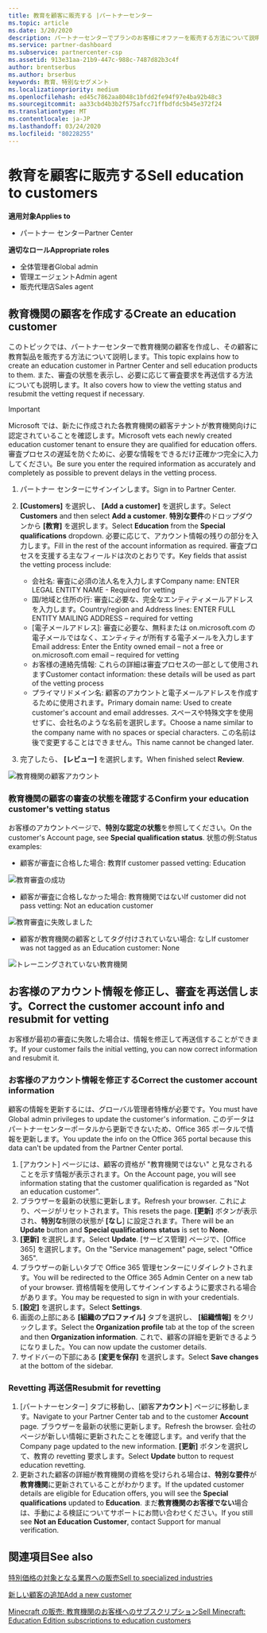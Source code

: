 ```yaml
---
title: 教育を顧客に販売する |パートナーセンター
ms.topic: article
ms.date: 3/20/2020
description: パートナーセンターでプランのお客様にオファーを販売する方法について説明します。
ms.service: partner-dashboard
ms.subservice: partnercenter-csp
ms.assetid: 913e31aa-21b9-447c-988c-7487d82b3c4f
author: brentserbus
ms.author: brserbus
keywords: 教育、特別なセグメント
ms.localizationpriority: medium
ms.openlocfilehash: ed45c7862aa8048c1bfdd2fe94f97e4ba92b48c3
ms.sourcegitcommit: aa33cbd4b3b2f575afcc71ffbdfdc5b45e372f24
ms.translationtype: MT
ms.contentlocale: ja-JP
ms.lasthandoff: 03/24/2020
ms.locfileid: "80228255"
---
```

# <a name="sell-education-to-customers"></a><span data-ttu-id="ebda0-104">教育を顧客に販売する</span><span class="sxs-lookup"><span data-stu-id="ebda0-104">Sell education to customers</span></span>

<span data-ttu-id="ebda0-105">**適用対象**</span><span class="sxs-lookup"><span data-stu-id="ebda0-105">**Applies to**</span></span>

- <span data-ttu-id="ebda0-106">パートナー センター</span><span class="sxs-lookup"><span data-stu-id="ebda0-106">Partner Center</span></span>

<span data-ttu-id="ebda0-107">**適切なロール**</span><span class="sxs-lookup"><span data-stu-id="ebda0-107">**Appropriate roles**</span></span>

- <span data-ttu-id="ebda0-108">全体管理者</span><span class="sxs-lookup"><span data-stu-id="ebda0-108">Global admin</span></span>
- <span data-ttu-id="ebda0-109">管理エージェント</span><span class="sxs-lookup"><span data-stu-id="ebda0-109">Admin agent</span></span>
- <span data-ttu-id="ebda0-110">販売代理店</span><span class="sxs-lookup"><span data-stu-id="ebda0-110">Sales agent</span></span>


## <a name="create-an-education-customer"></a><span data-ttu-id="ebda0-111">教育機関の顧客を作成する</span><span class="sxs-lookup"><span data-stu-id="ebda0-111">Create an education customer</span></span>

<span data-ttu-id="ebda0-112">このトピックでは、パートナーセンターで教育機関の顧客を作成し、その顧客に教育製品を販売する方法について説明します。</span><span class="sxs-lookup"><span data-stu-id="ebda0-112">This topic explains how to create an education customer in Partner Center and sell education products to them.</span></span> <span data-ttu-id="ebda0-113">また、審査の状態を表示し、必要に応じて審査要求を再送信する方法についても説明します。</span><span class="sxs-lookup"><span data-stu-id="ebda0-113">It also covers how to view the vetting status and resubmit the vetting request if necessary.</span></span> 

> [!IMPORTANT]
> <span data-ttu-id="ebda0-114">Microsoft では、新たに作成された各教育機関の顧客テナントが教育機関向けに認定されていることを確認します。</span><span class="sxs-lookup"><span data-stu-id="ebda0-114">Microsoft vets each newly created education customer tenant to ensure they are qualified for education offers.</span></span>  <span data-ttu-id="ebda0-115">審査プロセスの遅延を防ぐために、必要な情報をできるだけ正確かつ完全に入力してください。</span><span class="sxs-lookup"><span data-stu-id="ebda0-115">Be sure you enter the required information as accurately and completely as possible to prevent delays in the vetting process.</span></span> 

1. <span data-ttu-id="ebda0-116">パートナー センターにサインインします。</span><span class="sxs-lookup"><span data-stu-id="ebda0-116">Sign in to Partner Center.</span></span> 
2. <span data-ttu-id="ebda0-117">**[Customers]** を選択し、 **[Add a customer]** を選択します。</span><span class="sxs-lookup"><span data-stu-id="ebda0-117">Select **Customers** and then select **Add a customer**.</span></span> <span data-ttu-id="ebda0-118">**特別な要件**のドロップダウンから **[教育]** を選択します。</span><span class="sxs-lookup"><span data-stu-id="ebda0-118">Select **Education** from the **Special qualifications** dropdown.</span></span>  <span data-ttu-id="ebda0-119">必要に応じて、アカウント情報の残りの部分を入力します。</span><span class="sxs-lookup"><span data-stu-id="ebda0-119">Fill in the rest of the account information as required.</span></span>  <span data-ttu-id="ebda0-120">審査プロセスを支援する主なフィールドは次のとおりです。</span><span class="sxs-lookup"><span data-stu-id="ebda0-120">Key fields that assist the vetting process include:</span></span>

   - <span data-ttu-id="ebda0-121">会社名: 審査に必須の法人名を入力します</span><span class="sxs-lookup"><span data-stu-id="ebda0-121">Company name: ENTER LEGAL ENTITY NAME - Required for vetting</span></span> 
   - <span data-ttu-id="ebda0-122">国/地域と住所の行: 審査に必要な、完全なエンティティメールアドレスを入力します。</span><span class="sxs-lookup"><span data-stu-id="ebda0-122">Country/region and Address lines: ENTER FULL ENTITY MAILING ADDRESS – required for vetting</span></span> 
   - <span data-ttu-id="ebda0-123">[電子メールアドレス]: 審査に必要な、無料または on.microsoft.com の電子メールではなく、エンティティが所有する電子メールを入力します</span><span class="sxs-lookup"><span data-stu-id="ebda0-123">Email address:  Enter the Entity owned email – not a free or on.microsoft.com email – required for vetting</span></span> 
   - <span data-ttu-id="ebda0-124">お客様の連絡先情報: これらの詳細は審査プロセスの一部として使用されます</span><span class="sxs-lookup"><span data-stu-id="ebda0-124">Customer contact information: these details will be used as part of the vetting process</span></span> 
   - <span data-ttu-id="ebda0-125">プライマリドメイン名: 顧客のアカウントと電子メールアドレスを作成するために使用されます。</span><span class="sxs-lookup"><span data-stu-id="ebda0-125">Primary domain name:  Used to create customer's account and email addresses.</span></span>  <span data-ttu-id="ebda0-126">スペースや特殊文字を使用せずに、会社名のような名前を選択します。</span><span class="sxs-lookup"><span data-stu-id="ebda0-126">Choose a name similar to the company name with no spaces or special characters.</span></span>  <span data-ttu-id="ebda0-127">この名前は後で変更することはできません。</span><span class="sxs-lookup"><span data-stu-id="ebda0-127">This name cannot be changed later.</span></span> 

3. <span data-ttu-id="ebda0-128">完了したら、 **[レビュー]** を選択します。</span><span class="sxs-lookup"><span data-stu-id="ebda0-128">When finished select **Review**.</span></span> 

![教育機関の顧客アカウント](images/eduaccountinfo.png)

### <a name="confirm-your-education-customers-vetting-status"></a><span data-ttu-id="ebda0-130">教育機関の顧客の審査の状態を確認する</span><span class="sxs-lookup"><span data-stu-id="ebda0-130">Confirm your education customer's vetting status</span></span> 

<span data-ttu-id="ebda0-131">お客様のアカウントページで、**特別な認定の状態**を参照してください。</span><span class="sxs-lookup"><span data-stu-id="ebda0-131">On the customer's Account page, see **Special qualification status**.</span></span> <span data-ttu-id="ebda0-132">状態の例:</span><span class="sxs-lookup"><span data-stu-id="ebda0-132">Status examples:</span></span>

- <span data-ttu-id="ebda0-133">顧客が審査に合格した場合: 教育</span><span class="sxs-lookup"><span data-stu-id="ebda0-133">If customer passed vetting:  Education</span></span> 

![教育審査の成功](images/edupassedvetting.png)

- <span data-ttu-id="ebda0-135">顧客が審査に合格しなかった場合: 教育機関ではない</span><span class="sxs-lookup"><span data-stu-id="ebda0-135">If customer did not pass vetting:  Not an education customer</span></span> 

![教育審査に失敗しました](images/edudidnotpassvetting.PNG)

- <span data-ttu-id="ebda0-137">顧客が教育機関の顧客としてタグ付けされていない場合: なし</span><span class="sxs-lookup"><span data-stu-id="ebda0-137">If customer was not tagged as an Education customer:  None</span></span> 

![トレーニングされていない教育機関](images/edunottagged.PNG)

## <a name="correct-the-customer-account-info-and-resubmit-for-vetting"></a><span data-ttu-id="ebda0-139">お客様のアカウント情報を修正し、審査を再送信します。</span><span class="sxs-lookup"><span data-stu-id="ebda0-139">Correct the customer account info and resubmit for vetting</span></span>  

<span data-ttu-id="ebda0-140">お客様が最初の審査に失敗した場合は、情報を修正して再送信することができます。</span><span class="sxs-lookup"><span data-stu-id="ebda0-140">If your customer fails the initial vetting, you can now correct information and resubmit it.</span></span>

### <a name="correct-the-customer-account-information"></a><span data-ttu-id="ebda0-141">お客様のアカウント情報を修正する</span><span class="sxs-lookup"><span data-stu-id="ebda0-141">Correct the customer account information</span></span>

<span data-ttu-id="ebda0-142">顧客の情報を更新するには、グローバル管理者特権が必要です。</span><span class="sxs-lookup"><span data-stu-id="ebda0-142">You must have Global admin privileges to update the customer's information.</span></span> <span data-ttu-id="ebda0-143">このデータはパートナーセンターポータルから更新できないため、Office 365 ポータルで情報を更新します。</span><span class="sxs-lookup"><span data-stu-id="ebda0-143">You update the info on the Office 365 portal because this data can't be updated from the Partner Center portal.</span></span>    

1. <span data-ttu-id="ebda0-144">[アカウント] ページには、顧客の資格が "教育機関ではない" と見なされることを示す情報が表示されます。</span><span class="sxs-lookup"><span data-stu-id="ebda0-144">On the Account page, you will see information stating that the customer qualification is regarded as "Not an education customer".</span></span>
2. <span data-ttu-id="ebda0-145">ブラウザーを最新の状態に更新します。</span><span class="sxs-lookup"><span data-stu-id="ebda0-145">Refresh your browser.</span></span> <span data-ttu-id="ebda0-146">これにより、ページがリセットされます。</span><span class="sxs-lookup"><span data-stu-id="ebda0-146">This resets the page.</span></span> <span data-ttu-id="ebda0-147">**[更新]** ボタンが表示され、**特別な**制限の状態が **[なし**] に設定されます。</span><span class="sxs-lookup"><span data-stu-id="ebda0-147">There will be an **Update** button and **Special qualifications status** is set to **None**.</span></span> 
3. <span data-ttu-id="ebda0-148">**[更新]** を選択します。</span><span class="sxs-lookup"><span data-stu-id="ebda0-148">Select **Update**.</span></span> <span data-ttu-id="ebda0-149">[サービス管理] ページで、[Office 365] を選択します。</span><span class="sxs-lookup"><span data-stu-id="ebda0-149">On the "Service management" page, select "Office 365".</span></span>
4. <span data-ttu-id="ebda0-150">ブラウザーの新しいタブで Office 365 管理センターにリダイレクトされます。</span><span class="sxs-lookup"><span data-stu-id="ebda0-150">You will be redirected to the Office 365 Admin Center on a new tab of your browser.</span></span> <span data-ttu-id="ebda0-151">資格情報を使用してサインインするように要求される場合があります。</span><span class="sxs-lookup"><span data-stu-id="ebda0-151">You may be requested to sign in with your credentials.</span></span> 
5. <span data-ttu-id="ebda0-152">**[設定]** を選択します。</span><span class="sxs-lookup"><span data-stu-id="ebda0-152">Select **Settings**.</span></span>
6. <span data-ttu-id="ebda0-153">画面の上部にある **[組織のプロファイル]** タブを選択し、 **[組織情報]** をクリックします。</span><span class="sxs-lookup"><span data-stu-id="ebda0-153">Select the **Organization profile** tab at the top of the screen and then **Organization information**.</span></span> <span data-ttu-id="ebda0-154">これで、顧客の詳細を更新できるようになりました。</span><span class="sxs-lookup"><span data-stu-id="ebda0-154">You can now update the customer details.</span></span> 
7. <span data-ttu-id="ebda0-155">サイドバーの下部にある **[変更を保存]** を選択します。</span><span class="sxs-lookup"><span data-stu-id="ebda0-155">Select **Save changes** at the bottom of the sidebar.</span></span>  

### <a name="resubmit-for-revetting"></a><span data-ttu-id="ebda0-156">Revetting 再送信</span><span class="sxs-lookup"><span data-stu-id="ebda0-156">Resubmit for revetting</span></span>

1. <span data-ttu-id="ebda0-157">[パートナーセンター] タブに移動し、[顧客**アカウント**] ページに移動します。</span><span class="sxs-lookup"><span data-stu-id="ebda0-157">Navigate to your Partner Center tab and to the customer **Account** page.</span></span> <span data-ttu-id="ebda0-158">ブラウザーを最新の状態に更新します。</span><span class="sxs-lookup"><span data-stu-id="ebda0-158">Refresh the browser.</span></span> <span data-ttu-id="ebda0-159">会社のページが新しい情報に更新されたことを確認します。</span><span class="sxs-lookup"><span data-stu-id="ebda0-159">and verify that the Company page updated to the new information.</span></span> <span data-ttu-id="ebda0-160">**[更新]** ボタンを選択して、教育の revetting 要求します。</span><span class="sxs-lookup"><span data-stu-id="ebda0-160">Select **Update** button to request education revetting.</span></span>
2. <span data-ttu-id="ebda0-161">更新された顧客の詳細が教育機関の資格を受けられる場合は、**特別な要件**が**教育機関**に更新されていることがわかります。</span><span class="sxs-lookup"><span data-stu-id="ebda0-161">If the updated customer details are eligible for Education offers, you will see the **Special qualifications** updated to **Education**.</span></span> <span data-ttu-id="ebda0-162">まだ**教育機関のお客様でない**場合は、手動による検証についてサポートにお問い合わせください。</span><span class="sxs-lookup"><span data-stu-id="ebda0-162">If you still see **Not an Education Customer**, contact Support for manual verification.</span></span> 


## <a name="see-also"></a><span data-ttu-id="ebda0-163">関連項目</span><span class="sxs-lookup"><span data-stu-id="ebda0-163">See also</span></span>
 
[<span data-ttu-id="ebda0-164">特別価格の対象となる業界への販売</span><span class="sxs-lookup"><span data-stu-id="ebda0-164">Sell to specialized industries</span></span>](get-special-pricing-for-offers.md)

[<span data-ttu-id="ebda0-165">新しい顧客の追加</span><span class="sxs-lookup"><span data-stu-id="ebda0-165">Add a new customer</span></span>](add-a-new-customer.md)

[<span data-ttu-id="ebda0-166">Minecraft の販売: 教育機関のお客様へのサブスクリプション</span><span class="sxs-lookup"><span data-stu-id="ebda0-166">Sell Minecraft: Education Edition subscriptions to education customers</span></span>](minecraft-subscriptions.md)
 
